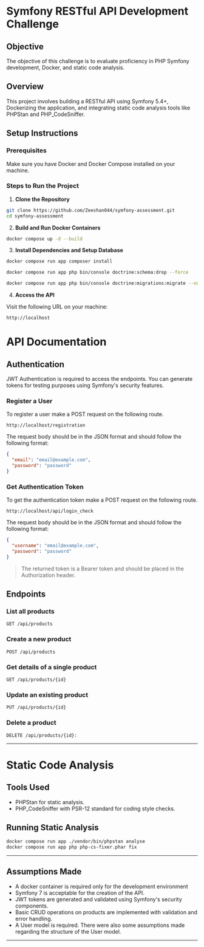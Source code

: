 # Symfony RESTful API Development Challenge

## Objective

The objective of this challenge is to evaluate proficiency in PHP Symfony development, Docker, and static code analysis.

## Overview

This project involves building a RESTful API using Symfony 5.4+, Dockerizing the application, and integrating static code analysis tools like PHPStan and PHP_CodeSniffer.

## Setup Instructions

### Prerequisites

Make sure you have Docker and Docker Compose installed on your machine.

### Steps to Run the Project

1. **Clone the Repository**

```bash
git clone https://github.com/Zeeshan044/symfony-assessment.git
cd symfony-assessment
```

2. **Build and Run Docker Containers**

```bash
docker compose up -d --build
```

3. **Install Dependencies and Setup Database**

```bash
docker compose run app composer install

docker compose run app php bin/console doctrine:schema:drop --force

docker compose run app php bin/console doctrine:migrations:migrate --no-interaction
```

4. **Access the API**

Visit the following URL on your machine:

```
http://localhost
```

# API Documentation

## Authentication

JWT Authentication is required to access the endpoints. You can generate tokens for testing purposes using Symfony's security features.

### Register a User

To register a user make a POST request on the following route.

```
http://localhost/registration
```

The request body should be in the JSON format and should follow the following format:

```json
{
  "email": "email@example.com",
  "password": "password"
}
```

### Get Authentication Token

To get the authentication token make a POST request on the following route.

```
http://localhost/api/login_check
```

The request body should be in the JSON format and should follow the following format:

```json
{
  "username": "email@example.com",
  "password": "password"
}
```

> The returned token is a Bearer token and should be placed in the Authorization header.

## Endpoints

### List all products

```
GET /api/products
```

### Create a new product

```
POST /api/products
```

### Get details of a single product

```
GET /api/products/{id}
```

### Update an existing product

```
PUT /api/products/{id}
```

### Delete a product

```
DELETE /api/products/{id}:
```

---

# Static Code Analysis

## Tools Used

- PHPStan for static analysis.
- PHP_CodeSniffer with PSR-12 standard for coding style checks.

## Running Static Analysis

```bash
docker compose run app ./vendor/bin/phpstan analyse
docker compose run app php php-cs-fixer.phar fix
```

---

## Assumptions Made

- A docker container is required only for the development environment
- Symfony 7 is acceptable for the creation of the API.
- JWT tokens are generated and validated using Symfony's security components.
- Basic CRUD operations on products are implemented with validation and error handling.
- A User model is required. There were also some assumptions made regarding the structure of the User model.

---

